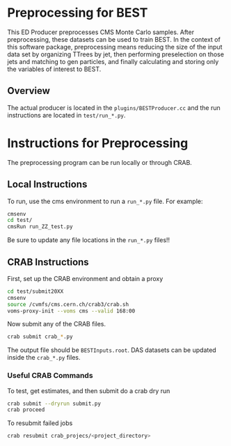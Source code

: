 # Preprocessing for BEST

This ED Producer preprocesses CMS Monte Carlo samples. After preprocessing, these datasets 
can be used to train BEST. In the context of this software package, preprocessing means
reducing the size of the input data set by organizing TTrees by jet, then performing preselection
on those jets and matching to gen particles, and finally calculating and storing only the variables
of interest to BEST.

## Overview

The actual producer is located in the ``plugins/BESTProducer.cc`` and
the run instructions are located in ``test/run_*.py``.

# Instructions for Preprocessing

The preprocessing program can be run locally or through CRAB.

## Local Instructions

To run, use the cms environment to run a ``run_*.py`` file. For example: 

```bash
cmsenv
cd test/
cmsRun run_ZZ_test.py
```

Be sure to update any file locations in the ``run_*.py`` files!!

## CRAB Instructions

First, set up the CRAB environment and obtain a proxy

```bash
cd test/submit20XX
cmsenv
source /cvmfs/cms.cern.ch/crab3/crab.sh
voms-proxy-init --voms cms --valid 168:00
``` 

Now submit any of the CRAB files.

```bash
crab submit crab_*.py
```

The output file should be ``BESTInputs.root``. DAS datasets can be updated inside the ``crab_*.py`` files.

### Useful CRAB Commands

To test, get estimates, and then submit do a crab dry run

```bash
crab submit --dryrun submit.py
crab proceed
```

To resubmit failed jobs

```bash
crab resubmit crab_projecs/<project_directory>

